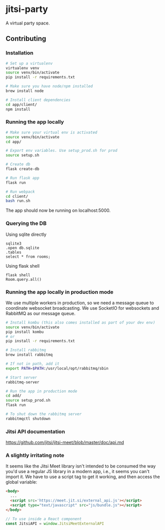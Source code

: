 # jitsi-party

A virtual party space.

## Contributing

### Installation
```bash
# Set up a virtualenv
virtualenv venv
source venv/bin/activate
pip install -r requirements.txt

# Make sure you have node/npm installed
brew install node

# Install client dependencies
cd app/client/
npm install
```

### Running the app locally 
```bash
# Make sure your virtual env is activated
source venv/bin/activate
cd app/

# Export env variables. Use setup_prod.sh for prod
source setup.sh

# Create db
flask create-db

# Run flask app
flask run

# Run webpack
cd client/
bash run.sh
```

The app should now be running on localhost:5000.

### Querying the DB
Using sqlite directly
```
sqlite3
.open db.sqlite
.tables
select * from rooms;
```

Using flask shell
```
flask shell
Room.query.all()
```

### Running the app locally in production mode
We use multiple workers in production, so we need a message queue to coordinate websocket broadcasting. We use SocketIO for websockets and RabbitMQ as our message queue.
```bash
# Install kombu (this also comes installed as part of your dev env)
source venv/bin/activate
pip install kombu
# or
pip install -r requirements.txt

# Install rabbitmq
brew install rabbitmq

# If not in path, add it
export PATH=$PATH:/usr/local/opt/rabbitmq/sbin

# Start server
rabbitmq-server

# Run the app in production mode
cd add/
source setup_prod.sh
flask run

# To shut down the rabbitmq server
rabbitmqctl shutdown
```

### Jitsi API documentation
https://github.com/jitsi/jitsi-meet/blob/master/doc/api.md

### A slightly irritating note
It seems like the Jitsi Meet library isn't intended to be consumed the way you'd use a regular JS library in a modern app, i.e., it seems you can't import it. We have to use a script tag to get it working, and then access the global variable: 
```html
<body>
  ...
  <script src='https://meet.jit.si/external_api.js'></script>
  <script type="text/javascript" src="js/bundle.js"></script>
</body>
```

```javascript
// To use inside a React component
const JitsiAPI = window.JitsiMeetExternalAPI
```

